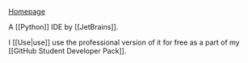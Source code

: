 [Homepage](https://jetbrains.com/pycharm)

A [[Python]] IDE by [[JetBrains]].

I [[Use|use]] use the professional version of it for free as a part of my [[GitHub Student Developer Pack]].

